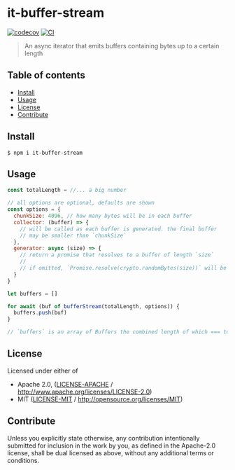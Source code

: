 # it-buffer-stream <!-- omit in toc -->

[![codecov](https://img.shields.io/codecov/c/github/achingbrain/it.svg?style=flat-square)](https://codecov.io/gh/achingbrain/it)
[![CI](https://img.shields.io/github/workflow/status/achingbrain/it/test%20&%20maybe%20release/master?style=flat-square)](https://github.com/achingbrain/it/actions/workflows/js-test-and-release.yml)

> An async iterator that emits buffers containing bytes up to a certain length

## Table of contents <!-- omit in toc -->

- [Install](#install)
- [Usage](#usage)
- [License](#license)
- [Contribute](#contribute)

## Install

```console
$ npm i it-buffer-stream
```

## Usage

```javascript
const totalLength = //... a big number

// all options are optional, defaults are shown
const options = {
  chunkSize: 4096, // how many bytes will be in each buffer
  collector: (buffer) => {
    // will be called as each buffer is generated. the final buffer
    // may be smaller than `chunkSize`
  },
  generator: async (size) => {
    // return a promise that resolves to a buffer of length `size`
    //
    // if omitted, `Promise.resolve(crypto.randomBytes(size))` will be used
  }
}

let buffers = []

for await (buf of bufferStream(totalLength, options)) {
  buffers.push(buf)
}

// `buffers` is an array of Buffers the combined length of which === totalLength
```

## License

Licensed under either of

- Apache 2.0, ([LICENSE-APACHE](LICENSE-APACHE) / <http://www.apache.org/licenses/LICENSE-2.0>)
- MIT ([LICENSE-MIT](LICENSE-MIT) / <http://opensource.org/licenses/MIT>)

## Contribute

Unless you explicitly state otherwise, any contribution intentionally submitted for inclusion in the work by you, as defined in the Apache-2.0 license, shall be dual licensed as above, without any additional terms or conditions.
